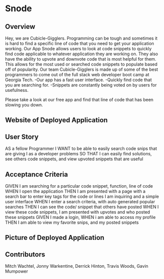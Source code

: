 # Snode
   ## Overview

   Hey, we are Cubicle-Gigglers. Programming can be tough and sometimes it is hard to find a specific line of code that you need to get your application working. Our App Snode allows users to look at code snippets to quickly find code applicable to whatever application they are working on. They also have the ability to upvote and downvote code that is most helpful for them. This allows for the most used or searched code snippets to populate based off of popularity. Our team Cubicle-Gigglers is made up of some of the best programmers to come out of the full stack web developer boot camp at Georgia Tech. 
    -Our app has a fast user interface.
    -Quickly find code that you are searching for.
    -Snippets are constantly being voted on by users for usefulness. 

   Please take a look at our free app and find that line of code that has been slowing you down. 

   ## Website of Deployed Application

   ## User Story
   
   AS a fellow Programmer
    I WANT to be able to easily search code snips that are giving I as a developer problems
    SO THAT I can easily find solutions, see others code snippets, and view upvoted snippets that are useful
    
   ## Acceptance Criteria
   GIVEN I am searching for a particular code snippet, function, line of code
   WHEN I open the application
   THEN I am presented with a page with a search bar to enter key tags for the code or lines I am inquiring and a simple user interface
   WHEN I enter a search criteria, with auto generated popular searches
   THEN I can see the code/ snippet that others have posted
    WHEN I view these code snippets, I am presented with upvotes and who posted these snippets
    GIVEN I made a login,
    WHEN i am able to access my profile
    THEN I am able to view my favorite snips, and my posted snippets
   ## Picture of Deployed Application
    
   ## Contributors
   Mitch Wachtel, Jonny Warkentine, Derrick Hinton, Travis Woods, Gavin Mumpower
